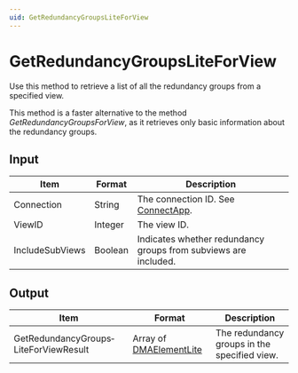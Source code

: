 ```yaml
---
uid: GetRedundancyGroupsLiteForView
---
```


# GetRedundancyGroupsLiteForView

Use this method to retrieve a list of all the redundancy groups from a specified view.

This method is a faster alternative to the method *GetRedundancyGroupsForView*, as it retrieves only basic information about the redundancy groups.

## Input

| Item            | Format  | Description                                                                      |
|-----------------|---------|----------------------------------------------------------------------------------|
| Connection      | String  | The connection ID. See [ConnectApp](xref:ConnectApp). |
| ViewID          | Integer | The view ID.                                                                     |
| IncludeSubViews | Boolean | Indicates whether redundancy groups from subviews are included.                  |

## Output

| Item | Format | Description |
|--|--|--|
| GetRedundancyGroups­LiteForViewResult | Array of [DMAElementLite](xref:DMAElementLite) | The redundancy groups in the specified view. |
